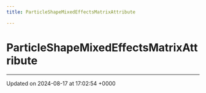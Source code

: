 ```yaml
---
title: ParticleShapeMixedEffectsMatrixAttribute

---
```


# ParticleShapeMixedEffectsMatrixAttribute





-------------------------------

Updated on 2024-08-17 at 17:02:54 +0000